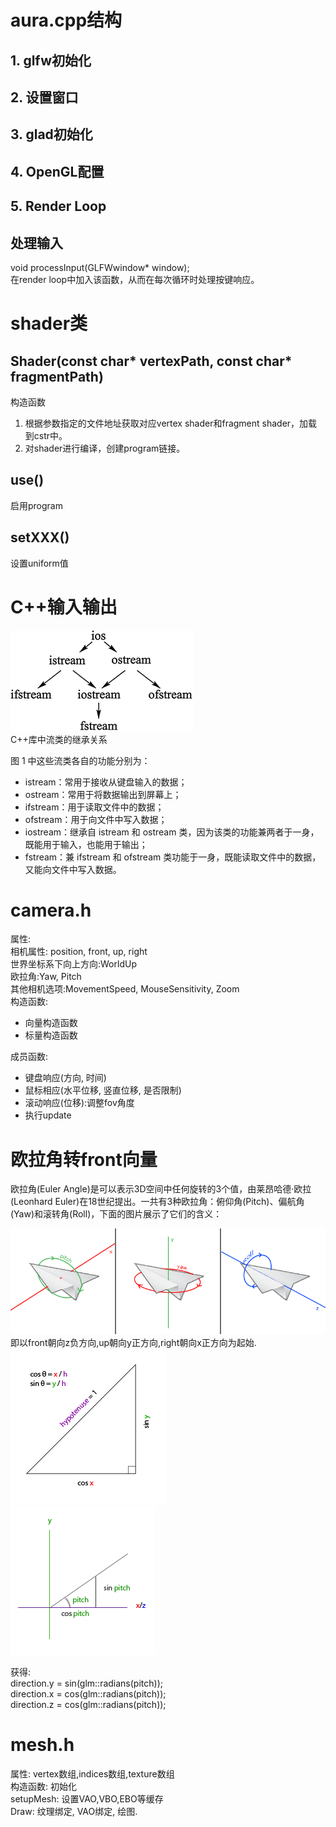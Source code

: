 # aura.cpp结构

## 1. glfw初始化
## 2. 设置窗口
## 3. glad初始化
## 4. OpenGL配置
## 5. Render Loop


## 处理输入
void processInput(GLFWwindow* window);  
在render loop中加入该函数，从而在每次循环时处理按键响应。


# shader类
## Shader(const char* vertexPath, const char* fragmentPath)
构造函数  
1. 根据参数指定的文件地址获取对应vertex shader和fragment shader，加载到cstr中。
2. 对shader进行编译，创建program链接。
## use()
启用program

## setXXX()  
设置uniform值




# C++输入输出  
 ![图片](./DocumenHelp/images/C%2B%2Bio.jpg)  
 C++库中流类的继承关系  
 
 图 1 中这些流类各自的功能分别为：
+ istream：常用于接收从键盘输入的数据；  
+ ostream：常用于将数据输出到屏幕上；  
+ ifstream：用于读取文件中的数据；  
+ ofstream：用于向文件中写入数据；  
+ iostream：继承自 istream 和 ostream 类，因为该类的功能兼两者于一身，既能用于输入，也能用于输出；  
+ fstream：兼 ifstream 和 ofstream 类功能于一身，既能读取文件中的数据，又能向文件中写入数据。  


# camera.h  
属性:  
相机属性: 
position, front, up, right  
世界坐标系下向上方向:WorldUp  
欧拉角:Yaw, Pitch  
其他相机选项:MovementSpeed, MouseSensitivity, Zoom  
构造函数:
+ 向量构造函数
+ 标量构造函数 

成员函数:  
+ 键盘响应(方向, 时间)
+ 鼠标相应(水平位移, 竖直位移, 是否限制)
+ 滚动响应(位移):调整fov角度
+ 执行update



# 欧拉角转front向量  
欧拉角(Euler Angle)是可以表示3D空间中任何旋转的3个值，由莱昂哈德·欧拉(Leonhard Euler)在18世纪提出。一共有3种欧拉角：俯仰角(Pitch)、偏航角(Yaw)和滚转角(Roll)，下面的图片展示了它们的含义：  

![欧拉角示意图](./DocumenHelp/images/camera_pitch_yaw_roll.png)  
即以front朝向z负方向,up朝向y正方向,right朝向x正方向为起始.  
![](./DocumenHelp/images/camera_triangle.png)  
![](./DocumenHelp/images/camera_pitch.png)  

获得:  
direction.y = sin(glm::radians(pitch));   
direction.x = cos(glm::radians(pitch));  
direction.z = cos(glm::radians(pitch));  

# mesh.h
属性: vertex数组,indices数组,texture数组  
构造函数: 初始化  
setupMesh: 设置VAO,VBO,EBO等缓存  
Draw: 纹理绑定, VAO绑定, 绘图.